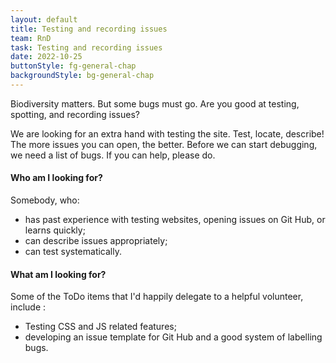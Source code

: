 ```yaml
---
layout: default
title: Testing and recording issues
team: RnD
task: Testing and recording issues
date: 2022-10-25
buttonStyle: fg-general-chap
backgroundStyle: bg-general-chap
---
```


Biodiversity matters.
But some bugs must go.
Are you good at testing, spotting, and recording issues?
<!-- excerpt-end -->
We are looking for an extra hand with testing the site.
Test, locate, describe!
The more issues you can open, the better.
Before we can start debugging, we need a list of bugs.
If you can help, please do.

#### Who am I looking for?

Somebody, who:

+ has past experience with testing websites, opening issues on Git Hub, or learns quickly;
+ can describe issues appropriately;
+ can test systematically.

#### What am I looking for?

Some of the ToDo items that I'd happily delegate to a helpful volunteer, include :

+ Testing CSS and JS related features;
+ developing an issue template for Git Hub and a good system of labelling bugs.